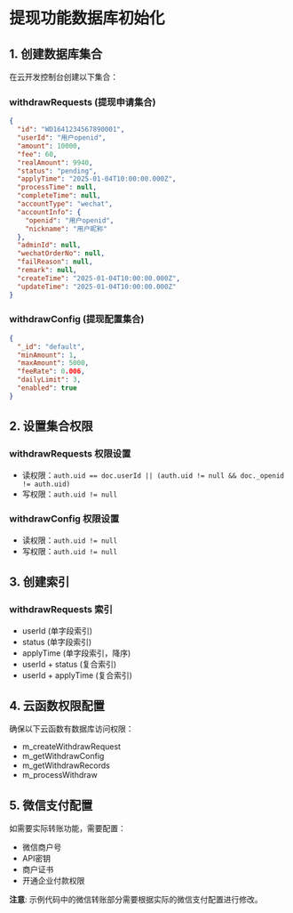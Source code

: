 # 提现功能数据库初始化

## 1. 创建数据库集合

在云开发控制台创建以下集合：

### withdrawRequests (提现申请集合)
```json
{
  "id": "WD1641234567890001",
  "userId": "用户openid", 
  "amount": 10000,
  "fee": 60,
  "realAmount": 9940,
  "status": "pending",
  "applyTime": "2025-01-04T10:00:00.000Z",
  "processTime": null,
  "completeTime": null,
  "accountType": "wechat",
  "accountInfo": {
    "openid": "用户openid",
    "nickname": "用户昵称"
  },
  "adminId": null,
  "wechatOrderNo": null,
  "failReason": null,
  "remark": null,
  "createTime": "2025-01-04T10:00:00.000Z",
  "updateTime": "2025-01-04T10:00:00.000Z"
}
```

### withdrawConfig (提现配置集合)
```json
{
  "_id": "default",
  "minAmount": 1,
  "maxAmount": 5000,
  "feeRate": 0.006,
  "dailyLimit": 3,
  "enabled": true
}
```

## 2. 设置集合权限

### withdrawRequests 权限设置
- 读权限：`auth.uid == doc.userId || (auth.uid != null && doc._openid != auth.uid)`
- 写权限：`auth.uid != null`

### withdrawConfig 权限设置  
- 读权限：`auth.uid != null`
- 写权限：`auth.uid != null`

## 3. 创建索引

### withdrawRequests 索引
- userId (单字段索引)
- status (单字段索引)
- applyTime (单字段索引，降序)
- userId + status (复合索引)
- userId + applyTime (复合索引)

## 4. 云函数权限配置

确保以下云函数有数据库访问权限：
- m_createWithdrawRequest
- m_getWithdrawConfig
- m_getWithdrawRecords
- m_processWithdraw

## 5. 微信支付配置

如需要实际转账功能，需要配置：
- 微信商户号
- API密钥  
- 商户证书
- 开通企业付款权限

**注意**: 示例代码中的微信转账部分需要根据实际的微信支付配置进行修改。